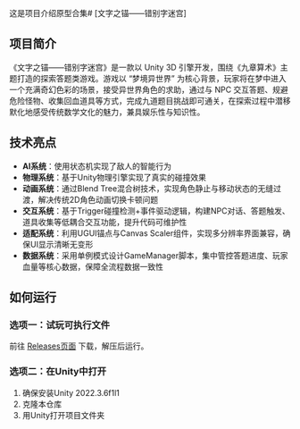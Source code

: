 这是项目介绍原型合集# [文字之锚——错别字迷宫]

## 项目简介
《文字之锚——错别字迷宫》是一款以 Unity 3D 引擎开发，围绕《九章算术》主题打造的探索答题类游戏。游戏以 “梦境异世界” 为核心背景，玩家将在梦中进入一个充满奇幻色彩的场景，接受异世界角色的求助，通过与 NPC 交互答题、规避危险怪物、收集回血道具等方式，完成九道题目挑战即可通关，在探索过程中潜移默化地感受传统数学文化的魅力，兼具娱乐性与知识性。

## 技术亮点
- **AI系统**：使用状态机实现了敌人的智能行为
- **物理系统**：基于Unity物理引擎实现了真实的碰撞效果
- **动画系统**：通过Blend Tree混合树技术，实现角色静止与移动状态的无缝过渡，解决传统2D角色动画切换卡顿问题
- **交互系统**：基于Trigger碰撞检测+事件驱动逻辑，构建NPC对话、答题触发、道具收集等低耦合交互功能，提升代码可维护性
- **适配系统**：利用UGUI锚点与Canvas Scaler组件，实现多分辨率界面兼容，确保UI显示清晰无变形
- **数据系统**：采用单例模式设计GameManager脚本，集中管控答题进度、玩家血量等核心数据，保障全流程数据一致性

## 如何运行
### 选项一：试玩可执行文件
前往 [Releases页面](https://github.com/rmlxh/Unity2D-NCF.github.io/releases/tag/Executable) 下载，解压后运行。

### 选项二：在Unity中打开
1. 确保安装Unity 2022.3.6f1l1
2. 克隆本仓库
3. 用Unity打开项目文件夹